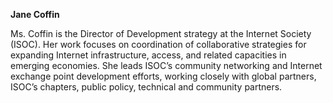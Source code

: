 **Jane Coffin**

Ms. Coffin is the Director of Development strategy at the Internet Society (ISOC). Her work focuses on coordination of collaborative strategies for expanding Internet infrastructure, access, and related capacities in emerging economies. She leads ISOC’s community networking and Internet exchange point development efforts, working closely with global partners, ISOC’s chapters, public policy, technical and community partners.
